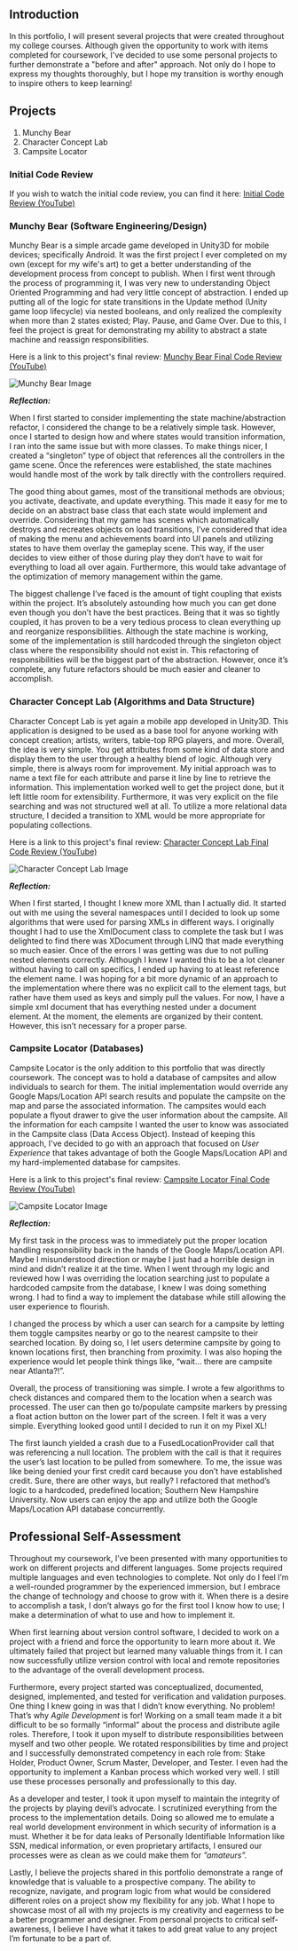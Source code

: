 ## Introduction

In this portfolio, I will present several projects that were created throughout my college courses. Although given the opportunity to work with items completed for coursework, I've decided to use some personal projects to further demonstrate a "before and after" approach. Not only do I hope to express my thoughts thoroughly, but I hope my transition is worthy enough to inspire others to keep learning!

## Projects
1. Munchy Bear
2. Character Concept Lab
3. Campsite Locator

### Initial Code Review

If you wish to watch the initial code review, you can find it here:
[Initial Code Review (YouTube)](https://youtu.be/0-OJduv94QE)

### Munchy Bear (Software Engineering/Design)

Munchy Bear is a simple arcade game developed in Unity3D for mobile devices; specifically Android. It was the first project I ever completed on my own (except for my wife's art) to get a better understanding of the development process from concept to publish. When I first went through the process of programming it, I was very new to understanding Object Oriented Programming and had very little concept of abstraction. I ended up putting all of the logic for state transitions in the Update method (Unity game loop lifecycle) via nested booleans, and only realized the complexity when more than 2 states existed; Play. Pause, and Game Over. Due to this, I feel the project is great for demonstrating my ability to abstract a state machine and reassign responsibilities.

Here is a link to this project's final review: [Munchy Bear Final Code Review (YouTube)](https://youtu.be/EeXfDLnrCFw)

![Munchy Bear Image](https://guppie1337.github.io/ceastridge-snhu-cs499/munchy_bear_display.png)


**_Reflection:_** 

When I first started to consider implementing the state machine/abstraction refactor, I considered the change to be a relatively simple task. However, once I started to design how and where states would transition information, I ran into the same issue but with more classes. To make things nicer, I created a “singleton” type of object that references all the controllers in the game scene. Once the references were established, the state machines would handle most of the work by talk directly with the controllers required. 
      
The good thing about games, most of the transitional methods are obvious; you activate, deactivate, and update everything. This made it easy for me to decide on an abstract base class that each state would implement and override. Considering that my game has scenes which automatically destroys and recreates objects on load transitions, I’ve considered that idea of making the menu and achievements board into UI panels and utilizing states to have them overlay the gameplay scene. This way, if the user decides to view either of those during play they don’t have to wait for everything to load all over again. Furthermore, this would take advantage of the optimization of memory management within the game.

The biggest challenge I’ve faced is the amount of tight coupling that exists within the project. It’s absolutely astounding how much you can get done even though you don’t have the best practices. Being that it was so tightly coupled, it has proven to be a very tedious process to clean everything up and reorganize responsibilities. Although the state machine is working, some of the implementation is still hardcoded through the singleton object class where the responsibility should not exist in. This refactoring of responsibilities will be the biggest part of the abstraction. However, once it’s complete, any future refactors should be much easier and cleaner to accomplish. 

### Character Concept Lab (Algorithms and Data Structure)

Character Concept Lab is yet again a mobile app developed in Unity3D. This application is designed to be used as a base tool for anyone working with concept creation; artists, writers, table-top RPG players, and more. Overall, the idea is very simple. You get attributes from some kind of data store and display them to the user through a healthy blend of logic. Although very simple, there is always room for improvement. My initial approach was to name a text file for each attribute and parse it line by line to retrieve the information. This implementation worked well to get the project done, but it left little room for extensibility. Furthermore, it was very explicit on the file searching and was not structured well at all. To utilize a more relational data structure, I decided a transition to XML would be more appropriate for populating collections.

Here is a link to this project's final review: [Character Concept Lab Final Code Review (YouTube)](https://youtu.be/qFdH3VR4RSI)

![Character Concept Lab Image](https://guppie1337.github.io/ceastridge-snhu-cs499/character_concept_lab_display.JPG)


**_Reflection:_**

When I first started, I thought I knew more XML than I actually did. It started out with me using the several namespaces until I decided to look up some algorithms that were used for parsing XMLs in different ways. I originally thought I had to use the XmlDocument class to complete the task but I was delighted to find there was XDocument through LINQ that made everything so much easier. Once of the errors I was getting was due to not pulling nested elements correctly. Although I knew I wanted this to be a lot cleaner without having to call on specifics, I ended up having to at least reference the element name. I was hoping for a bit more dynamic of an approach to the implementation where there was no explicit call to the element tags, but rather have them used as keys and simply pull the values. For now, I have a simple xml document that has everything nested under a document element. At the moment, the elements are organized by their content. However, this isn’t necessary for a proper parse.

### Campsite Locator (Databases)

Campsite Locator is the only addition to this portfolio that was directly coursework. The concept was to hold a database of campsites and allow individuals to search for them. The initial implementation would override any Google Maps/Location API search results and populate the campsite on the map and parse the associated information. The campsites would each populate a flyout drawer to give the user information about the campsite. All the information for each campsite I wanted the user to know was associated in the Campsite class (Data Access Object). Instead of keeping this approach, I've decided to go with an approach that focused on _User Experience_ that takes advantage of both the Google Maps/Location API and my hard-implemented database for campsites. 

Here is a link to this project's final review: [Campsite Locator Final Code Review (YouTube)](https://youtu.be/ft_RUghT6Zs)

![Campsite Locator Image](https://guppie1337.github.io/ceastridge-snhu-cs499/campsite_locator_display.png)


**_Reflection:_**

My first task in the process was to immediately put the proper location handling responsibility back in the hands of the Google Maps/Location API. Maybe I misunderstood direction or maybe I just had a horrible design in mind and didn’t realize it at the time. When I went through my logic and reviewed how I was overriding the location searching just to populate a hardcoded campsite from the database, I knew I was doing something wrong. I had to find a way to implement the database while still allowing the user experience to flourish.

I changed the process by which a user can search for a campsite by letting them toggle campsites nearby or go to the nearest campsite to their searched location. By doing so, I let users determine campsite by going to known locations first, then branching from proximity. I was also hoping the experience would let people think things like, “wait… there are campsite near Atlanta?!”. 

Overall, the process of transitioning was simple. I wrote a few algorithms to check distances and compared them to the location when a search was processed. The user can then go to/populate campsite markers by pressing a float action button on the lower part of the screen. I felt it was a very simple. Everything looked good until I decided to run it on my Pixel XL!

The first launch yielded a crash due to a FusedLocationProvider call that was referencing a null location. The problem with the call is that it requires the user’s last location to be pulled from somewhere. To me, the issue was like being denied your first credit card because you don’t have established credit. Sure, there are other ways, but really? I refactored that method’s logic to a hardcoded, predefined location; Southern New Hampshire University. Now users can enjoy the app and utilize both the Google Maps/Location API database concurrently.

## Professional Self-Assessment

Throughout my coursework, I’ve been presented with many opportunities to work on different projects and different languages. Some projects required multiple languages and even technologies to complete. Not only do I feel I’m a well-rounded programmer by the experienced immersion, but I embrace the change of technology and choose to grow with it. When there is a desire to accomplish a task, I don’t always go for the first tool I know how to use; I make a determination of what to use and how to implement it. 

When first learning about version control software, I decided to work on a project with a friend and force the opportunity to learn more about it. We ultimately failed that project but learned many valuable things from it. I can now successfully utilize version control with local and remote repositories to the advantage of the overall development process.

Furthermore, every project started was conceptualized, documented, designed, implemented, and tested for verification and validation purposes. One thing I knew going in was that I didn’t know everything. No problem! That’s why _Agile Development_ is for! Working on a small team made it a bit difficult to be so formally “informal” about the process and distribute agile roles. Therefore, I took it upon myself to distribute responsibilities between myself and two other people. We rotated responsibilities by time and project and I successfully demonstrated competency in each role from: Stake Holder, Product Owner, Scrum Master, Developer, and Tester. I even had the opportunity to implement a Kanban process which worked very well. I still use these processes personally and professionally to this day.

As a developer and tester, I took it upon myself to maintain the integrity of the projects by playing devil’s advocate. I scrutinized everything from the process to the implementation details. Doing so allowed me to emulate a real world development environment in which security of information is a must. Whether it be for data leaks of Personally Identifiable Information like SSN, medical information, or even proprietary artifacts, I ensured our processes were as clean as we could make them for _”amateurs”._

Lastly, I believe the projects shared in this portfolio demonstrate a range of knowledge that is valuable to a prospective company. The ability to recognize, navigate, and program logic from what would be considered different roles on a project show my flexibility for any job. What I hope to showcase most of all with my projects is my creativity and eagerness to be a better programmer and designer. From personal projects to critical self-awareness, I believe I have what it takes to add great value to any project I’m fortunate to be a part of.

